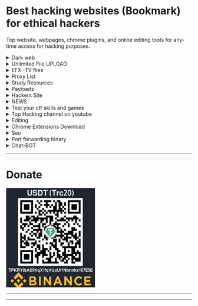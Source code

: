 # Best hacking websites (Bookmark) for ethical hackers
Top website, webpages, chrome plugins, and online editing tools for any-time access for hacking purposes.

<!--Dark web Listing -->
<details>
<summary>Dark web</summary>
<br>
<ol>
<li><a href="https://hiddenwiki.me/">Hiden Wiki</a> </li>
<li><a href="https://thehiddenwiki.org/">thehiddenwiki.org</a></li>
<li><a href="https://thehiddenwiki2023.com/">thehiddenwiki2023</a></li>
<li><a href="https://hidden-wiki.cc/">hidden-wiki</a></li>
<li><a href="">#</a></li>
<li><a href="">#</a></li>
</ol>
</details>
<!--Unlimited upload sites -->
<details>
<summary>Unlimited File UPLOAD</summary>
<br>
<ol>
  
<li><a href="https://anonfile.net/">Anonfile</a></li>
<li><a href="https://filebin.net/">Filebin</a></li>
<li><a href="https://toffeeshare.com/">Toffeeshare</a></li>
<li><a href="https://www.file.io/">File.io</a></li>
<li><a href="https://gofile.io/">Gofile</a></li>
<li><a href="https://zippyshare.day/">zippyshare.day</a></li>
<li><a href="https://www.transfernow.net/">Transfernow</a></li>
<li><a href="https://fileroy.com/">Fileroy</a></li>
<li><a href="https://mega.co.nz/">Mega</a></li>
<li><a href="https://www.transfernow.net/">Transfernow</a></li>
<li><a href="https://upload.disroot.org/">upload.disroot</a></li>
<li><a href="https://streamable.com/">Streamable.com</a></li>
<li><a href="https://easyupload.io/">Easyupload.io</a></li>
<li><a href="https://filesend.io/">filesend.io</a></li>
<li><a href="https://www.mediafire.com/">Mediafire</a></li>
<li><a href="https://infotomb.com/m/welcome">Infotomb</a></li>
<li><a href="http://sharesend.com/">Sharesend</a></li>
<li><a href="http://www.wss-coding.com/upload">Wss-coding</a></li>
<li><a href="https://www.dropbox.com/">Dropbox</a></li>
<li><a href="http://filetolink.com/">Filetolink</a></li>
<li><a href="https://send-anywhere.com/">Send-anywhere</a></li>
<li><a href="http://largedocument.com/">/largedocument</a></li>
<li><a href="http://rghost.net/">rghost</a></li>
<li><a href="http://dox.abv.bg/files/share">/dox.abv.bg</a></li>
<li><a href="http://secureupload.eu/">secureupload</a></li>
</ol>
</details>

<!--Hacking -->
<details>
<summary>EFX -TV files</summary>
<br>
<ol>
<li><a href="https://t.me/Efxtv/156">Download Configure NGROK</a> </li>
<li><a href="https://chrome.google.com/webstore/detail/user-agent-switcher-for-c/djflhoibgkdhkhhcedjiklpkjnoahfmg">Chrome Agent Switcher</a></li>
<li><a href="https://chrome.google.com/webstore/detail/user-agent-switcher-and-m/bhchdcejhohfmigjafbampogmaanbfkg?hl=en">User agent switcher manager</a> </li>
<li><a href="https://chrome.google.com/webstore/detail/zenmate-free-vpn%E2%80%93best-vpn/fdcgdnkidjaadafnichfpabhfomcebme">Zenmate VPN</a> </li>
<li><a href="https://snapdrop.net/">ShareFiles Snapdroid.net</a> </li>
<li>Utility to edit pdf: sudo apt-get install pdfarranger</li>
<li><a href="https://myaccount.google.com/intro/security">Google Live Sessions</a> </li>
<li><a href="https://docs.microsoft.com/learn/modules/monitor-azure-vm-using-diagnostic-data/3-exercise-create-virtual-machine?activate-azure-sandbox=true
">RDP-LOGIN</a> </li>
<pre><code>curl -skLO is.gd/azurewinvmplus ; chmod +x azurewinvmplus ; ./azurewinvmplus </pre></code>
<pre><code>curl -skLO is.gd/azurewin11vm ; chmod +x azurewin11vm ; ./azurewin11vm  </pre></code>


<li><a href="https://td.msgsuite.workers.dev/">Gdrive-free-unmited-space</a> </li>

  
  </ol>
</details>

<!--Proxylist -->
<details>
<summary>Proxy List</summary>
<br>
<ol>
<li><a href="https://www.proxysite.com/">Online-best-Proxy</a></li>
<li><a href="https://spys.one/en/free-proxy-list/">PROXY-List1</a> </li>
<li><a href="https://hidemy.name/en/proxy-list/">PROXY-List2</a> </li>
<li><a href="https://free-proxy-list.net/">PROXY-List3</a> </li>
<li><a href="https://www.freeproxylists.net/">PROXY-List4</a> </li>
<li><a href="https://www.sslproxies.org/">PROXY-List5</a> </li>
<li><a href="https://www.freeproxylists.net/">PROXY-Lis6t</a> </li>
<li><a href="https://www.proxy-list.download/HTTP">PROXY-List7</a> </li>
<li><a href="https://geonode.com/free-proxy-list/">PROXY-List8</a> </li>
<li><a href="https://www.proxynova.com/proxy-server-list/">PROXY-List9</a> </li>
<li><a href="http://free-proxy.cz/en/">PROXY-List10</a> </li>
<li><a href="https://openproxy.space/list">PROXY-List11</a> </li>
<li><a href="https://www.proxyscan.io/">PROXY-List12</a> </li>
<li><a href="https://vpnoverview.com/privacy/anonymous-browsing/free-proxy-servers/">PROXY-List13</a> </li>
  </ol>
</details>

<!--study resources -->
<details>
<summary>Study Resources</summary>
<br>
<ol>
  
  <li><a href="https://app.ziteboard.com/">White Board</a> </li>
<li><a href="http://index-of.es">Study resources</a> </li>
<li><a href="http://s28.bitdl.ir/?C=N&O=D">Study resources2</a></li>
<li><a href="https://lira.epac.to/DOCS-TECH/Hacking/">Study resources3</a> </li>
<li><a href="https://download.itadmins.net/">Study resources4</a> </li>
<li><a href="https://drive.google.com/drive/folders/1_G6kt5leGkmzMs_hveS0oUya591gVso2">Android</a> </li>
<li><a href="https://www.geeksforgeeks.org/">geeksforgeeks</a> </li>
<li><a href="https://www.cybrary.it/">Cybrary</a> </li>
<li><a href="https://1lib.in/s/hacking?/">Download ebooks for free</a> </li>



  https://www.cybrary.it/
</ol>
</details>

<!-- payloads -->
<details>
<summary>Payloads</summary>
<br>
<ol>
<li><a href="https://github.com/swisskyrepo/PayloadsAllTheThings">PayloadsAllTheThings</a> </li>
<li><a href="https://github.com/payloadbox/rfi-lfi-payload-list">Php Payloads Special</a></li>
  <li><a href="https://stackoverflow.com/questions/65170797/accept-request-payload-in-php">Accept Request Payload in PHP</a></li>
    <li><a href="https://www.codegrepper.com/code-examples/php/send+payload+in+php+for+a+method+">Send payload in PHP</a></li>
 
</ol>
</details>



<!--hacking2 -->
<details>
<summary>Hackers Site</summary>
<br>
<ol>
<li><a href="https://maps.google.com/locationhistory">Google Location History</a> </li>
<li><a href="https://kutt.it/">Kutt Link shortner</a> </li>
<li><a href="https://app.diagrams.net/">Flow chart</a> </li>
<li><a href="https://pentestmonkey.net/cheat-sheet/shells/reverse-shell-cheat-sheet">Pentestmonkey reverse shell cheat sheet</a> </li> 
<li><a href="https://network-tools.com">Network tool</a> </li>
<li><a href="https://unblock-websites.com/">Unblock-city-Online-proxy</a> </li>
<li><a href="http://free-proxy.cz/en/">Country based online proxy</a> </li>  
<li><a href="https://hide.me/en/proxy">Online proxy1</a> </li>
<li><a href="https://kproxy.com/">Online proxy2</a> </li>
<li><a href="https://www.hidemenow.net/">Online proxy3</a> </li>
<li><a href="https://protonmail.com//">protonmail</a> </li>
<li><a href="https://www.dnsleaktest.com/">DNS Leaks/</a> </li>
<li><a href="https://whatismyipaddress.com/ip-lookup">IP Lookup</a> </li>
<li><a href="https://pastebin.com">PasteBin</a> </li>
<li><a href="https://anonfiles.com/">Anonfiles large file share</a> </li>
<li><a href="https://super-ping.com.cutestat.com/">Super ping</a> </li>
<li><a href="https://ping.eu/">Networking tool</a> </li>
<li><a href="https://sectools.org/">Collection of tools hackers use</a> </li>
<li><a href="https://free-proxy-list.net/">Free proxy list</a> </li>
<li><a href="https://www.file.io/">Peer to peer file share</a> </li>
<li><a href="https://www.ipchicken.com/#editor">Ipchicken</a> </li>
<li><a href="https://www.vpngate.net/en/">Ovpn-config-files-UDP-VPN</a> </li>
<li><a href=https://vpn-free.download/openvpn-udp?country=ID">Ovpn-config-files-UDP-VPN0</a> </li>
<li><a href="https://www.ovpn.com/en/configurations">Ovpn-config-files-UDP-VPN</a> </li>
<li><a href="https://m.freeopenvpn.org/">Ovpn-config-files-UDP-VPN2</a> </li>
<li><a href="https://www.vpnbook.com/freevpn">Ovpn-config-files-UDP-VPN3</a> </li>
<li><a href="https://ipspeed.info/freevpn_openvpn.php?language=en">Ovpn-config-files-UDP-VPN4</a> </li>
<li><a href="https://helpdesk.privateinternetaccess.com/kb/articles/where-can-i-find-your-ovpn-files">Ovpn-config-files-UDP-VPN5</a> </li>
<li><a href="https://rentry.co/">Secure html to public</a> </li>
<li><a href="https://login2.me">login2.me Login any website</a> </li>
<li><a href="https://spys.one/free-proxy-list/GB/">Spys.one</a> </li>
<li><a href="https://subdomainfinder.c99.nl/">Subdomain Lookup c99</a> </li>
<li><a href="https://who.is/">WhoIs</a> </li>
<li><a href="https://www.passwordgeneratorsecure.com/">Stroing password</a> </li>
<li><a href="https://bellard.org/jslinux/">Online-Terminal-SSH-Sed-Awk-NC</a> </li>
<li><a href="https://copy.sh/">Boot-from-image-online-linux-system</a> </li>
<li><a href="https://www.tutorialspoint.com/unix_terminal_online.php">Bash Practice</a> </li>
<li><a href="https://linuxcontainers.org/">Terminal-for-29minutes</a> </li>
<li><a href="https://paiza.io/en/projects/new?language=bash/">Bash-Awesome-Projects-Online-Terminal</a> </li>
<li><a href="https://telegra.ph/">Telegraph-post-TextShare</a> </li>
<li><a href="https://www.ssavr.com/">Text-Share-Inside-Lan</a> </li>
<li><a href="https://www.ratatype.com/">Ratatype.com Typing Skill/</a> </li>
<li><a href="https://globfone.com/call-phone-online/">Free Calls</a> </li>
<li><a href="https://boredhumans.com/">150+Ai Based Sites</a> </li>
<li><a href="https://haveibeenpwned.com/">Data leak check</a> </li>
<li><a href="https://e.ggtimer.com/">Time</a> </li>
<li><a href="http://websdr.ewi.utwente.nl:8901/">Radio</a> </li>
<li><a href="http://cracked.io">cracked.io</a> </li>
  <li><a href="https://stackedit.io">Mark Down Editor</a> </li>
</ol>
</details>

<!--NEWS -->
<details>
<summary>NEWS </summary>
<br>
<ol>
<li><a href="https://packetstormsecurity.com/news/">Packetstormsecurity</a> </li>
  <li><a href="https://malware.news/">Malware</a></li>
<li><a href="https://www.bleepingcomputer.com//">Bleepingcomputer</a> </li>
<li><a href="https://www.zdnet.com/">Zdnet</a> </li>
<li><a href="https://thehackernews.com/">TheHackernews/</a> </li>
<li><a href="https://www.difesaesicurezza.com/en/category/cyber-en/">Difesaesicurezza</a></li>
<li><a href="https://krebsonsecurity.com/">Krebsonsecurity</a> </li>
<li><a href="https://www.sans.org/apac/">Sans</a> </li> 
<li><a href="https://www.hexacorn.com/blog/">Hexacorn Blogs</a> </li>
<li><a href="https://www.vkremez.com/">vkremez</a> </li>
<li><a href="https://lab52.io/blog/">lab52.io</a> </li>
<li><a href="https://twitter.com/ochsenmeier">Twitter 1</a> </li>
<li><a href="https://twitter.com/kinugawamasato">Twitter2</a> </li>
<li><a href="https://twitter.com/MalwareTechBlog">Twitter3</a> </li>
<li><a href="https://twitter.com/threatpost">Twitter4</a> </li>
<li><a href="https://twitter.com/nas_bench">Twitter5</a> </li>
<li><a href="https://twitter.com/malwareunicorn">Twitter6</a> </li>
<li><a href="https://twitter.com/reach2ratan">Twitter7</a> </li>
<li><a href="https://twitter.com/garymetz">Twitter8</a> </li>
<li><a href="https://twitter.com/Bank_Security">Twitter9</a> </li>
<li><a href="https://twitter.com/rimpq">Twitter10</a> </li>
<li><a href="https://twitter.com/blueteamsec1">Twitter11</a> </li>
<li><a href="https://twitter.com/USCERT_gov">Twitter12</a> </li>
<li><a href="https://twitter.com/VK_Intel">Twitter13</a> </li>
<li><a href="https://twitter.com/malwrhunterteam">Twitter14</a> </li>
<li><a href="https://twitter.com/io_strap">Twitter15</a> </li>
<li><a href="https://twitter.com/CioAmaro">Twitter16</a> </li>
<li><a href="https://twitter.com/cyb3rops">Twitter17</a> </li>
<li><a href="https://twitter.com/malware_traffic">Twitter18</a> </li>
<li><a href="https://twitter.com/CatherineAdenle">Twitter19</a> </li>
<li><a href="https://twitter.com/SecurityMB">Twitter20</a> </li>
<li><a href="https://twitter.com/ale_sp_brazil">Twitter20</a> </li>
<li><a href="https://twitter.com/bit_reader">Twitter21</a> </li>
<li><a href="https://twitter.com/PwnFunction">Twitter22</a> </li>
<li><a href="https://twitter.com/TalBeerySec">Twitter23</a> </li>
<li><a href="https://twitter.com/iSecurity">Twitter24</a> </li>
<li><a href="https://twitter.com/samwcyo">Twitter25</a> </li>
<li><a href="http://www.effecthacking.com/">Effecthacking</a> </li>



  </ol>
</details>


<!--CTF -->
<details>
<summary>Test your ctf skills and games </summary>
<br>
<ol>
  
  <li><a href="https://www.learnshell.org/">Learnshell</a> </li>	
<li><a href="https://overthewire.org/wargames/">Overthewire</a> </li>	
  <li><a href="https://oops.cmdchallenge.com/">CmdChallange</a> </li>	
<li><a href="https://academy.hackaflag.com.br">Academy Hackaflag BR </a> </li>	
<li><a href="https://tryhackme.com">Try Hack Me </a> </li>	
<li><a href="https://attackdefense.com">Attack-Defense </a> </li>	
<li><a href="https://alf.nu/alert1">alert to win </a> </li>	
<li><a href="https://ctf.komodosec.com">CTF Komodo Security </a> </li>	
<li><a href="https://cmdchallenge.com">CMD Challenge </a> </li>	
<li><a href="https://exploit.education">Explotation Education </a> </li>	
<li><a href="https://capturetheflag.withgoogle.com">Google CTF </a> </li>	
<li><a href="https://www.hackthebox.eu">HackTheBox </a> </li>	
<li><a href="https://www.hackthis.co.uk">Hackthis </a> </li>	
<li><a href="https://www.hacksplaining.com/exercises">Hacksplaining </a> </li>	
<li><a href="https://ctf.hacker101.com">Hacker101 </a> </li>	
<li><a href="https://capturetheflag.com.br">Hacker Security </a> </li>	
<li><a href="https://www.hacking-lab.com/index.html">Hacking-Lab </a> </li>	
<li><a href="https://hstrike.com">HSTRIKE </a> </li>	
<li><a href="https://immersivelabs.com">ImmersiveLabs </a> </li>	
<li><a href="https://labs.wizard-security.net">Labs Wizard Security </a> </li>	
<li><a href="https://www.newbiecontest.org">NewbieContest </a> </li>	
<li><a href="http://overthewire.org">OverTheWire </a> </li>	
<li><a href="https://practicalpentestlabs.com">Practical Pentest Labs </a> </li>	
<li><a href="https://pentesterlab.com">Pentestlab </a> </li>	
<li><a href="http://www.amanhardikar.com/mindmaps/Practice.html">Penetration Testing Practice Labs </a> </li>	
<li><a href="https://lab.pentestit.ru">PentestIT LAB </a> </li>	
<li><a href="https://picoctf.com">PicoCTF </a> </li>	
<li><a href="https://pwnable.kr/play.php">PWNABLE </a> </li>	
<li><a href="https://www.root-me.org">Root-Me </a> </li>	
<li><a href="http://ctf.rootinjail.com">Root in Jail </a> </li>	
<li><a href="https://shellterlabs.com/pt">Shellter </a> </li>	
<li><a href="https://www.holidayhackchallenge.com">SANS Challenger </a> </li>	
<li><a href="http://smashthestack.org/wargames.html">SmashTheStack </a> </li>	
<li><a href="https://tryhackme.com">Try Hack Me </a> </li>	
<li><a href="https://cryptopals.com">The Cryptopals Crypto Challenges </a> </li>	
<li><a href="https://www.vulnhub.com">Vulnhub </a> </li>	
<li><a href="https://w3challs.com">W3Challs </a> </li>	
<li><a href="http://www.wechall.net">WeChall </a> </li>	
<li><a href="https://www.zenk-security.com/epreuves.php">Zenk-Security </a> </li>	
  <li><a href="https://backdoor.sdslabs.co">Backdoor</a></li>
<li><a href="http://cryptopals.com/">The cryptopals crypto challenges</a></li>
<li><a href="http://challengeland.co/">Challenge Land</a></li>
<li><a href="https://tuts4you.com/download.php?view.3152">Crackmes.de Archive (2011-2015)</a></li>
<li><a href="https://crackmes.one/">Crackmes.one</a></li>
<li><a href="https://ctflearn.com/">CTFLearn</a></li>
<li><a href="https://github.com/ctfs">CTFs write-ups</a></li>
<li><a href="https://ctf365.com/">CTF365</a></li>
<li><a href="https://www.enigmagroup.org/">The enigma group</a></li>
<li><a href="https://exploit-exercises.com/">Exploit exercises</a></li>
<li><a href="https://github.com/google/google-ctf">Google CTF</a></li>
<li><a href="https://capturetheflag.withgoogle.com/">Google CTF 2019</a></li>
<li><a href="https://xss-game.appspot.com/">Google's XSS game</a></li>
<li><a href="https://www.hackthebox.gr/en/login">Hack The Box</a></li>
<li><a href="http://www.hackertest.net/">Hacker test</a></li>
<li><a href="https://www.hackergateway.com/">Hacker Gateway</a></li>
<li><a href="https://www.hacksplaining.com/">Hacksplaining</a></li>
<li><a href="http://hackburger.ee/">hackburger.ee</a></li>
<li><a href="https://hack.me/">Hack.me</a></li>
<li><a href="https://www.hackthissite.org/">Hack this site!</a></li>
<li><a href="https://knock.xss.moe">knock.xss.moe</a></li>
<li><a href="https://in.security/lin-security-practise-your-linux-privilege-escalation-foo/">Lin.security</a></li>
<li><a href="http://noe.systems/">noe.systems</a></li>
<li><a href="http://overthewire.org/wargames/">Over the wire</a></li>
<li><a href="http://www.wechall.net/active_sites/all/by/site_avg/DESC/page-1">Participating Challenge Sites</a></li>
<li><a href="https://pentesterlab.com/">PentesterLab</a></li>
<li><a href="https://lab.pentestit.ru/">Pentestit</a></li>
<li><a href="https://www.pentestpractice.com/">Pentest Practice</a></li>
<li><a href="https://pentest.training">Pentest.training</a></li>
<li><a href="https://2017game.picoctf.com/">PicoCTF</a></li>
<li><a href="http://pwnable.kr/">pwnable.kr</a></li>
<li><a href="http://pwnable.tw/">pwnable.tw</a></li>
<li><a href="https://ringzer0team.com/challenges">Ringzer0 Team</a></li>
<li><a href="https://ropemporium.com/">ROP Emporium</a></li>
<li><a href="http://smashthestack.org/wargames.html">SmashTheStack</a></li>
<li><a href="https://shellterlabs.com/en/">Shellter Labs</a></li>
<li><a href="http://solveme.safflower.kr/">Solve Me</a></li>
<li><a href="https://www.vulnhub.com/">Vulnhub</a></li>
<li><a href="https://websec.fr/">websec.fr</a></li>
<li><a href="https://tryhackme.com">tryhackme</a></li>
<li><a href="https://webhacking.kr">webhacking.kr</a></li>
<li><a href="https://chall.stypr.com/">Stereotyped Challenges</a></li>
<li><a href="https://github.com/stripe-ctf">Stripe CTF 2.0</a></li>
<li><a href="https://github.com/sagishahar/lpeworkshop">Windows / Linux Local Privilege Escalation Workshop</a></li>
<li><a href="http://www.hackingarticles.in/ctf-challenges1/">Hacking Articles</a></li>
<li><a href="https://ctf.hacker101.com/">Hacker101 CTF</a></li>
<li><a href="https://www.hacking-lab.com/index.html">Hacking Lab</a></li>
<li><a href="https://portswigger.net/">Portswigger</a></li>
  </ol>
</details>



<!--Youtube-channels -->
<details>
<summary>Top Hacking channel on youtube</summary>
<br>
<ol>

<li><a href="https://www.youtube.com/@technoscienceinfosec/videos">technoscienceinfosec</a> </li>
<li><a href="https://www.youtube.com/c/ippsec/videos">Hack-thebox</a> </li>
<li><a href="https://www.youtube.com/user/Hak5Darren/videos">Hack5</a> </li> 
<li><a href="https://www.youtube.com/user/hackaday/videos">HackDay</a></li>
<li><a href="https://www.youtube.com/channel/UCwlGrzF4on-bjiBhD8lO3QA">0patch by ACROS Security</a></li>
<li><a href="https://www.youtube.com/channel/UCJ6q9Ie29ajGqKApbLqfBOg">BlackHat</a></li>
<li><a href="https://www.youtube.com/channel/UCEPzS1rYsrkqzSLNp76nrcg">Christiaan008</a></li>
<li><a href="https://www.youtube.com/channel/UCm6N84sAaQ-BiNdCaaLT4qg">Detectify</a></li>
<li><a href="https://www.youtube.com/user/Hak5Darren">Hak5</a></li>
<li><a href="https://www.youtube.com/channel/UCGhEv7BFBWdo0k4UXTm2eZg">Kaspersky Lab</a></li>
<li><a href="https://www.youtube.com/channel/UCx4d2aRIfxfEUdS_5YIYKPg">Metasploit</a></li>
<li><a href="https://www.youtube.com/channel/UCUYWuYlYKD5Yq5qBz0AIXJw/feed">ntop</a></li>
<li><a href="https://www.youtube.com/channel/UCTE8R-Otq_kVTo08eLsfeyg">nVisium</a></li>
<li><a href="https://www.youtube.com/user/OpenNSM/feed">OpenNSM</a></li>
<li><a href="https://www.youtube.com/user/OWASPGLOBAL">OWASP</a></li>
<li><a href="https://www.youtube.com/channel/UCnctXOUIeRFu1BR5O0W5e9w">Rapid7</a></li>
<li><a href="https://www.youtube.com/user/Securelist/featured">Securelist</a></li>
<li><a href="https://www.youtube.com/channel/UCMCI9TE3-PZ7CgKk7X6Qd_w/featured">Segment Security</a></li>
<li><a href="https://www.youtube.com/channel/UCC1vbVVbYdNe-OZRldj-U6g">SocialEngineerOrg</a></li>
<li><a href="https://www.youtube.com/user/sonatype/featured">Sonatype</a></li>
<li><a href="https://www.youtube.com/user/SophosLabs/featured">SophosLabs</a></li>
<li><a href="https://www.youtube.com/user/SourcefireInc/featured">Sourcefire</a></li>
<li><a href="https://www.youtube.com/channel/UC-vWmE-BHcUrYW5zwDijL1g">Station X</a></li>
<li><a href="https://www.youtube.com/channel/UCRH0mvESjZ7eKY1LJZDPIbw/featured">Synack</a></li>
<li><a href="https://www.youtube.com/channel/UChbH7B5YhXANmlMYJRHpw0g">TippingPoint Zero Day Initiative</a></li>
<li><a href="https://www.youtube.com/user/TripwireInc/videos">Tripwire, Inc.</a></li>
<li><a href="https://www.youtube.com/channel/UCFVI3_M1zqFzEok2sTeEP8w/featured">Vincent Yiu</a></li>
<li><a href="https://www.youtube.com/user/44contv">44contv</a></li>
<li><a href="https://www.youtube.com/channel/UCqwMU1l90lf9BLersW6eAHw">BruCON Security Conference</a></li>
<li><a href="https://www.youtube.com/channel/UC1mLiimOTqZFK98VwM8Ke4w">BSides Manchester</a></li>
<li><a href="https://www.youtube.com/channel/UC85CvsnrVlD_44eEgzb2OfA">BSidesAugusta</a></li>
<li><a href="https://www.youtube.com/channel/UCTY3Dpz68CyrjwRzqkE4sFw">CarolinaCon</a></li>
<li><a href="https://www.youtube.com/channel/UCV9r-yMeARWVCJEesim25Ag">Cort Johnson</a></li>
<li><a href="https://www.youtube.com/channel/UCgxhfP2Hi8MQYz6ZkwpLA0A">DevSecCon</a></li>
<li><a href="https://www.youtube.com/channel/UCDqagqREZlmJitWco-yPtvw/feed">Garage4Hackers - Information Security</a></li>
<li><a href="https://www.youtube.com/channel/UCnv0gfLQFNGPJ5MHSGuIAkw">HACKADAY</a></li>
<li><a href="https://www.youtube.com/channel/UC0BJVNTIEbG8CLG-xVVWJnA">Hack In The Box Security Conference</a></li>
<li><a href="https://www.youtube.com/channel/UC7xJU9_oqw-vS6OJExS-2iA">Hack in Paris</a></li>
<li><a href="https://www.youtube.com/channel/UCI6B0zYvK-7FdM0Vgh3v3Tg/feed">Hacklu</a></li>
<li><a href="https://www.youtube.com/user/hacktivity/feed">Hacktivity</a></li>
<li><a href="https://www.youtube.com/channel/UChwYb9xc9tZXquQxu4G0l_g/featured">Hardwear.io</a></li>
<li><a href="https://www.youtube.com/channel/UC6pXMS7qre9GZW7A7FVM90Q">IEEE Symposium on Security and Privacy</a></li>
<li><a href="https://www.youtube.com/channel/UCDHsOiMPS-SLppAOAJRD37Q">LASCON</a></li>
<li><a href="https://www.youtube.com/channel/UCSxk_CUfES4ly5Sspc0Vorw">leHACK</a></li>
<li><a href="https://www.youtube.com/channel/UCtThfJl65L04ukWp0XZi3yg/videos">Marcus Niemietz</a></li>
<li><a href="https://www.youtube.com/channel/UC2TXq_t06Hjdr2g_KdKpHQg">Media.ccc.de</a></li>
<li><a href="https://www.youtube.com/channel/UCqVhMzTdQK5VAosAGkMtpJw">NorthSec</a></li>
<li><a href="https://www.youtube.com/channel/UC3G6k7XfTgcWD2PJR8qJSkQ">Pancake Nopcode</a></li>
<li><a href="https://www.youtube.com/channel/UC-3qyzm4f29C12KGp3-12bQ">Psiinon</a></li>
<li><a href="https://www.youtube.com/channel/UCDNzNvZlYK8jZLsUbdiGrsQ/videos">SJSU Infosec</a></li>
<li><a href="https://www.youtube.com/channel/UCSii2fuiLLlGqaR6sR_y0rA">Secappdev.org</a></li>
<li><a href="https://www.youtube.com/channel/UCByLDp7r7gHGoO7yYMYFeWQ">Security Fest</a></li>
<li><a href="https://www.youtube.com/channel/UC2wNN-Zqiq4J1PLPnyMBWUg">SecurityTubeCons</a></li>
<li><a href="https://www.youtube.com/channel/UCnzjmL0xkTBYwFZD7agHGWw">ToorCon</a></li>
<li><a href="https://www.youtube.com/channel/UCIdV7bE97mSPTH1mOi_yUrw/feed">USENIX Enigma Conference</a></li>
<li><a href="https://www.youtube.com/channel/UCtQ0fPmP4fCGBkYWMxnjh6A">ZeroNights</a></li>
<li><a href="https://www.youtube.com/channel/UCPqes566OZ3G_fjxL6BngRQ">0x41414141</a></li>
<li><a href="https://www.youtube.com/user/irongeek">Adrian Crenshaw</a></li>
<li><a href="https://www.youtube.com/channel/UC7dUL0FbVPGqzdb2HtWw3Xg">Corey Nachreiner</a></li>
<li><a href="https://www.youtube.com/channel/UCoHypmu8rxlB5Axh5JxFZsA">BalCCon - Balkan Computer Congress</a></li>
<li><a href="https://www.youtube.com/channel/UCqbkm47qBxDj-P3lI9voIAw">danooct1</a></li>
<li><a href="https://www.youtube.com/channel/UCx34ZZW2KgezfUPPeL6m8Dw">DedSec</a></li>
<li><a href="https://www.youtube.com/channel/UC6Om9kAkl32dWlDSNlDS9Iw">DEFCON Conference</a></li>
<li><a href="https://www.youtube.com/channel/UCJItQmwUrcW4VdUqWaRUNIg">DemmSec</a></li>
<li><a href="https://www.youtube.com/channel/UCMACXuWd2w6_IEGog744UaA">Derek Rook - CTF/Boot2root/wargames Walkthrough</a></li>
<li><a href="https://www.youtube.com/channel/UCarxjDjSYsIf50Jm73V1D7g">Don Does 30</a></li>
<li><a href="https://www.youtube.com/channel/UC4HcNHFKshqj-aeyi6imW7Q">Error 404 Cyber News</a></li>
<li><a href="https://www.youtube.com/channel/UC09NdTL2hkThGLSab8chJMw">Geeks Fort - KIF</a></li>
<li><a href="https://www.youtube.com/channel/UCCkVMojdBWS-JtH7TliWkVg">GynvaelEN</a></li>
<li><a href="https://www.youtube.com/channel/UC0ZTPkdxlAKf-V33tqXwi3Q">HackerSploit</a></li>
<li><a href="https://www.youtube.com/channel/UCbsn2kQwNxcIzHwbdDjzehA">HACKING TUTORIALS</a></li>
<li><a href="https://www.youtube.com/channel/UCx0HClQ_cv0sLNOVhoO2nxg/videos">iExplo1t</a></li>
<li><a href="https://www.youtube.com/channel/UC64x_rKHxY113KMWmprLBPA">JackkTutorials</a></li>
<li><a href="https://www.youtube.com/user/RootOfTheNull">John Hammond</a></li>
<li><a href="https://www.youtube.com/user/thefieldhouse/feed">Latest Hacking News</a></li>
<li><a href="https://www.youtube.com/channel/UCCQLBOt_hbGE-b9I696VRow">LionSec</a></li>
<li><a href="https://www.youtube.com/channel/UClcE-kVhqyiHCcjYwcpfj9w">LiveOverflow</a></li>
<li><a href="https://www.youtube.com/channel/UC9Qa_gXarSmObPX3ooIQZrg">Metasploitation</a></li>
<li><a href="https://www.youtube.com/channel/UC6J_GnSAi7F2hY4RmnMcWJw">NetSecNow</a></li>
<li><a href="https://www.youtube.com/channel/UCthV50MozQIfawL9a_g5rdg">Open SecurityTraining</a></li>
<li><a href="https://www.youtube.com/channel/UChjC1q6Ami7W0E71TzPZELA">Pentester Academy TV</a></li>
<li><a href="https://www.youtube.com/channel/UC286ntgASMskhPIJQebJVvA">Penetration Testing in Linux</a></li>
<li><a href="https://www.youtube.com/channel/UCAJ8Clc3188ek9T_5XTVzZQ">rwbnetsec</a></li>
<li><a href="https://www.youtube.com/user/s4myk">Samy Kamkar's Applied Hacking</a></li>
<li><a href="https://www.youtube.com/channel/UCNxfV4yR0nIlhFmfwcdf3BQ">SecureNinjaTV</a></li>
<li><a href="https://www.youtube.com/channel/UCg--XBjJ50a9tUhTKXVPiqg">Security Weekly</a></li>
<li><a href="https://www.youtube.com/channel/UCW6xlqxSY3gGur4PkGPEUeA">Seytonic</a></li>
<li><a href="https://www.youtube.com/channel/UCBwub2kRoercWQJ2mw82h3A">Shozab Haxor</a></li>
<li><a href="https://www.youtube.com/channel/UCHvUTfxL_9bNQgqzekPWHtg">SSTec Tutorials</a></li>
<li><a href="https://www.youtube.com/channel/UCD6MWz4A61JaeGrvyoYl-rQ">Troy Hunt</a></li>
<li><a href="https://www.youtube.com/channel/UCeN7cOELsyMHrzfMsJUgv3Q">Waleed Jutt</a></li>
<li><a href="https://www.youtube.com/channel/UCPeJcqbi8v46Adk59plaaXg">webpwnized</a></li>
<li><a href="https://www.youtube.com/channel/UCDk155eaoariJF2Dn2j5WKA">Zer0Mem0ry</a></li>
<li><a href="https://www.youtube.com/channel/UCCQLBOt_hbGE-b9I696VRow">LionSec</a></li>
<li><a href="https://www.youtube.com/user/irongeek">Adrian Crenshaw</a></li>
<li><a href="https://www.youtube.com/channel/UC0ZTPkdxlAKf-V33tqXwi3Q">HackerSploit</a></li>
<li><a href="https://www.youtube.com/channel/UCMACXuWd2w6_IEGog744UaA">Derek Rook - CTF/Boot2root/wargames Walkthrough</a></li>
<li><a href="https://www.youtube.com/channel/UCa6eh7gCkpPo5XXUDfygQQA">IPPSec</a></li>
<li><a href="https://www.youtube.com/channel/UCW6xlqxSY3gGur4PkGPEUeA/videos">Seytonic</a> </li>

<li><a href="#">DEMO</a> </li>
</ol>
</details>





<!--Editing -->
<details>
<summary>Editing</summary>
<br>
<ol>
  
  <li><a href="https://app.ziteboard.com/">White Board</a> </li>
<li><a href="https://imgur.com/">Direct image link share</a> </li>
<li><a href="https://soundful.com">SoundMixAI</a> </li>
<li><a href="https://vocalremover.org/">VocalRemoval</a> </li>
  <li><a href="https://editor.pho.to/">Best-PHOTO-EDITOR</a> </li>
<li><a href="https://manytools.org/hacker-tools/convert-images-to-ascii-art/">Image to ASCII text </a> </li>
<li><a href="https://www.photopea.com/">Online Photoshop</a> </li>
<li><a href="https://copypastecharacter.com/">Alt Character</a> </li>
<li><a href="https://sumo.app/paint/?lang=en">PaintOnline</a> </li>
<li><a href="https://vectr.com/">vectr ONLINE</a> </li>
<li><a href="https://vocalremover.org/">Vocal-Removal</a> </li> 
<li><a href="https://webcamtoy.com/">Cam fun</a> </li>
<li><a href="https://www.sejda.com/">Edit pdf online sejda</a> </li>
<li><a href="https://pexels.com/">download videos images pexels</a> </li>
<li><a href="https://thenounproject.com/">Icons for free thenounproject/</a> </li>
<li><a href="https://www.autodraw.com/">Draw automatically autodraw</a> </li>
<li><a href="https://screenshot.guru/">Screenshort any web page screenshot/</a> </li>
<li><a href="https://pixlr.com/x/#editor">Image Editor pixlr</a> </li>
<li><a href="https://picwish.com/">Image Bacground Remove</a> </li>
</ol>
</details>

<!--Extensions -->
<details>
<summary>Chrome Extensions Download</summary>
<br>
<ol>
<li><a href="https://mybrowseraddon.com/proxy-switcher.html?v=0.1.5&type=install">Proxy Switcher</a> </li>
  <li><a href="https://chrome.google.com/webstore/detail/smartproxy-extension/hdemabfejemmmicoabglpocdmmkjphpo">Smart Proxy</a> </li> 
<li><a href="https://chrome.google.com/webstore/detail/user-agent-switcher-for-c/djflhoibgkdhkhhcedjiklpkjnoahfmg">Chrome Agent Switcher</a></li>
<li><a href="https://chrome.google.com/webstore/detail/user-agent-switcher-and-m/bhchdcejhohfmigjafbampogmaanbfkg?hl=en">User agent switcher manager</a> </li>
<li><a href="https://chrome.google.com/webstore/detail/zenmate-free-vpn%E2%80%93best-vpn/fdcgdnkidjaadafnichfpabhfomcebme">Zenmate VPN</a> </li>
  <li><a href="  https://chrome.google.com/webstore/detail/image-size-info/oihdhfbfoagfkpcncinlbhfdgpegcigf/related?hl=en">ImageDetails</a> </li>

  
</ol>
</details>

<!--SEO -->
<details>
<summary>Seo</summary>
<br>
<ol>
<li><a href="https://mycolor.space/">Colors</a> </li>
  <li><a href="https://www.color-hex.com/">Hex color checker</a></li>
<li><a href="https://keywordtool.io/">KeywordTool</a> </li>
<li><a href="https://neilpatel.com/ubersuggest/">UBER-Suggest</a> </li>
<li><a href="https://seoanalyser.me">SEO analyserr</a> </li>
<li><a href="https://socialblade.com/">Social Blade</a></li>
<li><a href="https://ahrefs.com/">Backlink Checker</a> </li>
<li><a href="https://www.tunepocket.com/">Youtube Video tag Extractor</a> </li> 
<li><a href="https://www.seoreviewtools.com/">Backlink-checkier2</a> </li>
<li><a href="https://ytrank.net/">Youtube-Video-tag-Rank-Checker</a> </li>
<li><a href="https://web.dev/measure/">Website-optimizer</a> </li>


  
  </ol>
</details>

<!--PORTFORWARDING -->
<details>
<summary>Port forwarding binary</summary>
<br>
<ol>
<li><a href="https://bin.equinox.io/c/bNyj1mQVY4c/ngrok-v3-stable-linux-amd64.tgz">Ngrok Linux</a> </li>
  <li><a href="https://bin.equinox.io/c/bNyj1mQVY4c/ngrok-v3-stable-linux-arm.tgz">Ngrok Android AARCH64</a></li>

  </ol>
</details>

<!--AI -->
<details>
<summary>Chat-BOT</summary>
<br>
<ol>
<li><a href="https://www.blackbox.ai/">Chat Bot Blackbox</a> </li>
<li><a href="https://chat.openai.com">Chat Chat GPT</a></li>
<li><a href="https://chat.olakrutrim.com/home">Indian Chat GPT</a></li>
<li><a href="https://flowgpt.com/">Flow GPT</a></li>
<li><a href="https://app.myshell.ai/">Claud3.5</a></li>
<li><a href="https://www.perplexity.ai/">Chat BotPerplexity</a></li> 
<li><a href="https://beta.dreamstudio.ai">Dream AI image creator</a></li>
<li><a href="https://lovo.ai/">Voiceover</a></li>
<li><a href="https://copilot.microsoft.com/">GPT4 Copilot</a></li>
<li><a href="https://novaapp.ai/">NovaAI</a></li>  
<li><a href="https://pentestgpt.ai">PentestAi</a></li>
<li><a href="https://v0.dev/chat">Clone Any Website chat</a></li>
  <li><a href="https://www.dorkgpt.com/">DorkGPT</a> </li>
<li><a href="https://cerebrascoder.com/">Build Web App In Seconds</a> </li>




  </ol>
</details>

---------------------------------------
# Donate
<a href="#"><img src="https://raw.githubusercontent.com/efxtv/EFX-Tv-Bookmarks/main/bin/DONATE/USDT.png" title="Please donate to support EFX Tv" alt="CryptoUSDT" width="241" height="269"></a>


---------------------------------------
---------------------------------------

